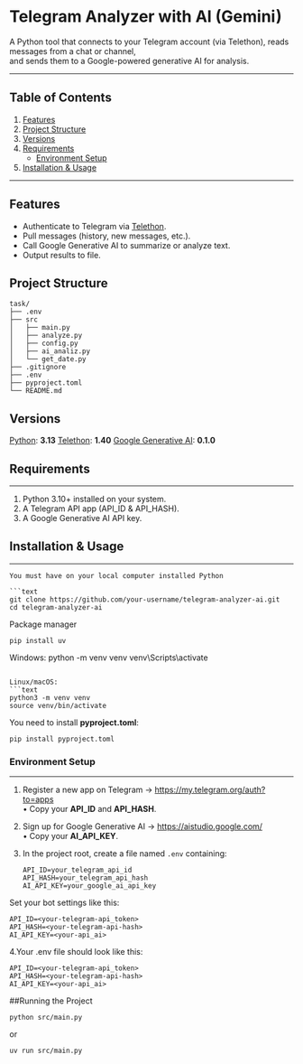 # Telegram Analyzer with AI (Gemini)

A Python tool that connects to your Telegram account (via Telethon), reads messages from a chat or channel,  
and sends them to a Google-powered generative AI for analysis.

---


## Table of Contents

1. [Features](#features)  
2. [Project Structure](#project-structure)  
3. [Versions](#versions)  
4. [Requirements](#requirements)  
   - [Environment Setup](#environment-setup)  
5. [Installation & Usage](#installation--usage)  

---

## Features

- Authenticate to Telegram via [Telethon](https://docs.telethon.dev/).  
- Pull messages (history, new messages, etc.).  
- Call Google Generative AI to summarize or analyze text.  
- Output results to file.

## Project Structure
```text
task/
├── .env
├── src
│   ├── main.py   
│   ├── analyze.py   
│   ├── config.py  
│   ├── ai_analiz.py
│   └── get_date.py         
├── .gitignore                 
├── .env              
├── pyproject.toml            
└── README.md
```




## Versions

[Python](https://www.python.org): **3.13**
[Telethon](https://docs.telethon.dev/en/stable/#): **1.40**
[Google Generative AI](): **0.1.0**

## Requirements

---

1. Python 3.10+ installed on your system.  
2. A Telegram API app (API_ID & API_HASH).  
3. A Google Generative AI API key.  

## Installation & Usage
---

```
You must have on your local computer installed Python

```text
git clone https://github.com/your-username/telegram-analyzer-ai.git
cd telegram-analyzer-ai
```


Package manager
```text
pip install uv
```

Windows:
python -m venv venv
venv\Scripts\activate
```

Linux/macOS:
```text
python3 -m venv venv
source venv/bin/activate
```

You need to install **pyproject.toml**:
```text
pip install pyproject.toml
```


### Environment Setup

---

1. Register a new app on Telegram → https://my.telegram.org/auth?to=apps  
   • Copy your **API_ID** and **API_HASH**.  
2. Sign up for Google Generative AI → https://aistudio.google.com/  
   • Copy your **AI_API_KEY**.  
3. In the project root, create a file named `.env` containing:

   ```dotenv
   API_ID=your_telegram_api_id
   API_HASH=your_telegram_api_hash
   AI_API_KEY=your_google_ai_api_key

Set your bot settings like this:
```text 
API_ID=<your-telegram-api_token>
API_HASH=<your-telegram-api-hash>
AI_API_KEY=<your-api_ai>
```

4.Your .env file should look like this:
```text 
API_ID=<your-telegram-api_token>
API_HASH=<your-telegram-api-hash>
AI_API_KEY=<your-api_ai>

```




##Running the Project

```text 
python src/main.py
```
or
```text 
uv run src/main.py
```
